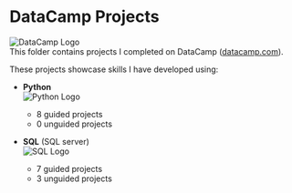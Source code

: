 # DataCamp Projects
![DataCamp Logo](../assets/datacamp.png)  
This folder contains projects I completed on DataCamp ([datacamp.com](datacamp.com)). 

These projects showcase skills I have developed using:

- **Python**  
![Python Logo](../assets/python.png)
    - 8 guided projects
    - 0 unguided projects

- **SQL** (SQL server)  
![SQL Logo](../assets/SQL.png)
    - 7 guided projects
    - 3 unguided projects